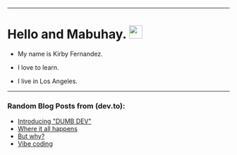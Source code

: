 
<img src="https://komarev.com/ghpvc/?username=kirbygit&style=flat-square&color=blue" alt=""/>

---
<h1>
  Hello and Mabuhay.
  <img src="https://media.giphy.com/media/hvRJCLFzcasrR4ia7z/giphy.gif" width="30px"/>
</h1>

- My name is Kirby Fernandez.

- I love to learn.

- I live in Los Angeles.

---

### Random Blog Posts from (dev.to):
<!-- BLOG-POST-LIST:START -->
- [Introducing &quot;DUMB DEV&quot;](https://dev.to/devteam/introducing-dumb-dev-5hjl)
- [Where it all happens](https://dev.to/ben/where-it-all-happens-2dk4)
- [But why?](https://dev.to/ben/but-why-4mho)
- [Vibe coding](https://dev.to/ben/vibe-coding-af4)
<!-- BLOG-POST-LIST:END -->
